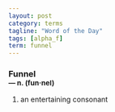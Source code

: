 ```yaml
---
layout: post
category: terms
tagline: "Word of the Day"
tags: [alpha_f]
term: funnel
---
```


<h3>Funnel<br/> <small>&mdash; n. (fun<span>&middot;</span>nel)</small></h3>
<p><ol><li>an entertaining consonant</li>
</ol></p>
